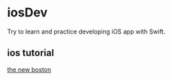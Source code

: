 # iosDev
Try to learn and practice developing iOS app with Swift.

## ios tutorial
[the new boston](https://www.youtube.com/playlist?list=PL6gx4Cwl9DGDgp7nGSUnnXihbTLFZJ79B)
